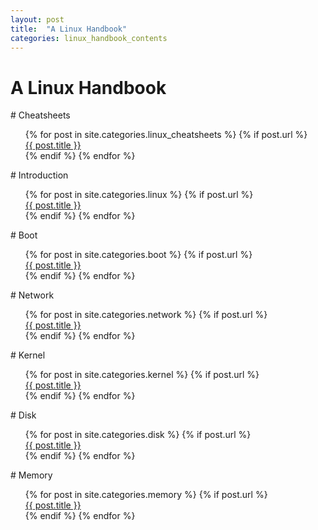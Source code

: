 ```yaml
---
layout: post
title:  "A Linux Handbook"
categories: linux_handbook_contents
---
```


# A Linux Handbook

<div markdown="1"># Cheatsheets
<div>
  <ul style="list-style-type:none">
    {% for post in site.categories.linux_cheatsheets %}
      {% if post.url %}
         <li><a href="{{ post.url }}">{{ post.title }}</a></li>
      {% endif %}
     {% endfor %}
   </ul>

<div markdown="1"># Introduction
<div>
  <ul style="list-style-type:none">
    {% for post in site.categories.linux %}
      {% if post.url %}
         <li><a href="{{ post.url }}">{{ post.title }}</a></li>
      {% endif %}
     {% endfor %}
   </ul>

<div markdown="1"># Boot
  <ul style="list-style-type:none">
    {% for post in site.categories.boot %}
      {% if post.url %}
         <li><a href="{{ post.url }}">{{ post.title }}</a></li>
      {% endif %}
     {% endfor %}
   </ul>

<div markdown="1"># Network
  <ul style="list-style-type:none">
    {% for post in site.categories.network %}
      {% if post.url %}
         <li><a href="{{ post.url }}">{{ post.title }}</a></li>
      {% endif %}
     {% endfor %}
   </ul>

<div markdown="1"># Kernel
  <ul style="list-style-type:none">
    {% for post in site.categories.kernel %}
      {% if post.url %}
         <li><a href="{{ post.url }}">{{ post.title }}</a></li>
      {% endif %}
     {% endfor %}
   </ul>

<div markdown="1"># Disk
  <ul style="list-style-type:none">
    {% for post in site.categories.disk %}
      {% if post.url %}
         <li><a href="{{ post.url }}">{{ post.title }}</a></li>
      {% endif %}
     {% endfor %}
   </ul>

<div markdown="1"># Memory
  <ul style="list-style-type:none">
    {% for post in site.categories.memory %}
      {% if post.url %}
         <li><a href="{{ post.url }}">{{ post.title }}</a></li>
      {% endif %}
     {% endfor %}
   </ul>
</div>
